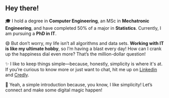 ## Hey there!

🎓 I hold a degree in **Computer Engineering**, an MSc in **Mechatronic Engineering**, and have completed 50% of a major in **Statistics**. Currently, I am pursuing a **PhD in IT**.

😄 But don’t worry, my life isn’t all algorithms and data sets. **Working with IT is like my ultimate hobby**, so I’m having a blast every day! How can I crank up the happiness dial even more? That’s the million-dollar question!

✨ I like to keep things simple—because, honestly, simplicity is where it's at. If you’re curious to know more or just want to chat, hit me up on [Linkedin](https://www.linkedin.com/in/thyarles) and [Credly](https://www.credly.com/users/thyarles/badges).

🤝 Yeah, a simple introduction because, you know, I like simplicity! Let’s connect and make some digital magic happen! 

